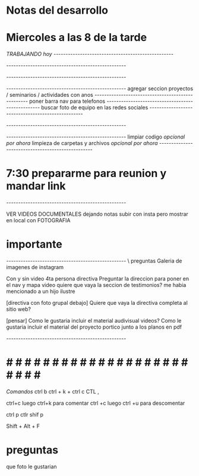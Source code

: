 # Notas del desarrollo
# Miercoles a las 8 de la tarde  
*TRABAJANDO hoy*
*--------------------------------------------------*

*--------------------------------------------------*

*--------------------------------------------------*

*--------------------------------------------------*
agregar seccion proyectos / seminarios / actividades
con anos
*--------------------------------------------------*
poner barra nav para telefonos 
*--------------------------------------------------*
buscar foto de equipo en las redes sociales
*--------------------------------------------------*

*--------------------------------------------------*

*--------------------------------------------------*
limpiar codigo *opcional por ahora*
limpieza de carpetas y archivos *opcional por ahora*
*--------------------------------------------------*
# 7:30 prepararme para reunion y mandar link 
*--------------------------------------------------*


VER VIDEOS DOCUMENTALES dejando notas
subir con insta pero mostrar en local con FOTOGRAFIA

# importante 


*--------------------------------------------------*
\\ preguntas
Galeria de imagenes de instagram 


Con y sin video 
4ta persona directiva
Preguntar la direccion para poner en el nav y mapa
video 
quiere que vaya la seccion de testimonios?
me habia mencionado a un hijo ilustre

[directiva con foto grupal debajo] 
Quiere que vaya la directiva completa al sitio web?

[pensar]
Como le gustaria incluir el material audivisual videos?
Como le gustaria incluir el material del proyecto portico junto a los
planos en pdf 




*--------------------------------------------------*
# # # # # # # # # # # # # # # # # # # # # # # # # #



*Comandos*
ctrl b
ctrl + k + ctrl c
CTL ,

ctrl+c luego ctrl+k para comentar
ctrl +c luego ctrl +u para descomentar

ctrl p
ctlr shif p

Shift + Alt + F


# preguntas
que foto le gustarian